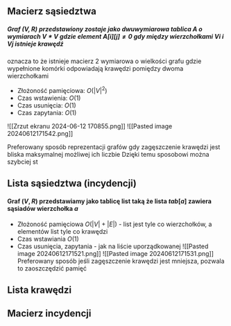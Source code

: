 ## Macierz sąsiedztwa
##### Graf $(V,R)$ przedstawiony zostaje jako dwuwymiarowa tablica A o wymiarach $V*V$ gdzie element $A[i][j]≠0$ gdy między wierzchołkami $Vi$ i $Vj$ istnieje krawędź

oznacza to że istnieje macierz 2 wymiarowa o wielkości grafu gdzie wypełnione komórki odpowiadają krawędzi pomiędzy dwoma wierzchołkami

 - Złożoność pamięciowa: $O(|V|^2)$
 - Czas wstawienia: $O(1)$
 - Czas usunięcia: $O(1)$
 - Czas zapytania: $O(1)$
 
![[Zrzut ekranu 2024-06-12 170855.png]]
![[Pasted image 20240612171542.png]]

Preferowany sposób reprezentacji grafów gdy zagęszczenie krawędzi jest bliska maksymalnej możliwej ich liczbie
Dzięki temu sposobowi można szybciej st
## Lista sąsiedztwa (incydencji)
#### Graf $(V,R)$ przedstawiamy jako tablicę list taką że lista $tab[a]$ zawiera sąsiadów wierzchołka $a$

- Złożoność pamięciowa $O(|V|+|E|)$ - list jest tyle co wierzchołków, a elementów list tyle co krawędzi
- Czas wstawiania $O(1)$
- Czas usunięcia, zapytania - jak na liście uporządkowanej
![[Pasted image 20240612171521.png]]
![[Pasted image 20240612171531.png]]
Preferowany sposób jeśli zagęszczenie krawędzi jest mniejsza, pozwala to zaoszczędzić pamięć
## Lista krawędzi
## Macierz incydencji